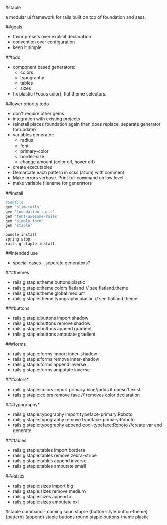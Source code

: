 #staple

a modular ui framework for rails built on top of foundation and sass.

##goals

* favor presets over explicit declaration
* convention over configuration
* keep it simple

##todo

* component based generators:
	* colors
	* typography
	* tables
	* sizes
* fix plastic (Focus color), flat theme selectors.

##lower priority todo
* don't require other gems
* integration with existing projects
* reinstall places foundation again then does replace, separate generator for update?
* variables generator:
	* radius
	* font
	* primary-color
	* border-size
	* change amount (color dif, hover dif)
* create executables
* Demarcate each pattern in scss (atom) with comment
* Make errors verbose. Print full command on low level.
* make variable filename for generators

##Install

```ruby
#Gemfile
gem 'slim-rails'
gem 'foundation-rails'
gem 'font-awesome-rails'
gem 'simple_form'
gem 'staple'
```

```command
bundle install
spring stop
rails g staple:install
```

##intended use

* special cases - seperate generators?

###themes
* rails g staple:theme buttons plastic
* rails g staple:theme colors flatland // see flatland.theme
* rails g staple:theme global medium
* rails g staple:theme typography plastic // see flatland.theme

###buttons
* rails g staple:buttons import shadow
* rails g staple:buttons remove shadow
* rails g staple:buttons append gradient
* rails g staple:buttons amputate gradient

###forms
* rails g staple:forms import inner-shadow
* rails g staple:forms remove inner-shadow
* rails g staple:forms append inverse
* rails g staple:forms amputate inverse

###colors*
* rails g staple:colors import primary:blue//adds if doesn't exist
* rails g staple:colors remove fave // removes color declaration

###typography*
* rails g staple:typography import typeface-primary:Roboto
* rails g staple:typography remove typeface-primary:Roboto
* rails g staple:typography append cool-typeface:Roboto //create var and generate

###tables
* rails g staple:tables import borders
* rails g staple:tables remove zebra-stripe
* rails g staple:tables append inverse
* rails g staple:tables amputate small

###sizes
* rails g staple:sizes import big
* rails g staple:sizes remove medium
* rails g staple:sizes append xl
* rails g staple:sizes amputate xxl

#staple command - coming soon
staple {button-style|button-theme} {pattern} (append)
staple buttons round
staple buttons-theme plastic